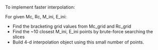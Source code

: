 To implement faster interpolation:

For given Mc, Rc, M_ini, E_ini:

* Find the bracketing grid values from Mc_grid and Rc_grid
* Find the ~10 closest M_ini, E_ini points by brute-force searching the slices
* Build 4-d interpolation object using this small number of points.
